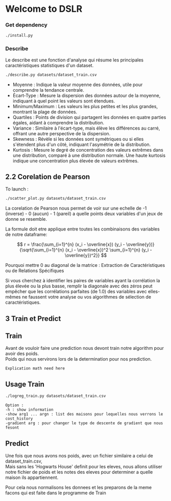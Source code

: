 # Welcome to DSLR

### Get dependency
```bash
./install.py
```

### Describe
Le describe est une fonction d'analyse qui résume les principales caractéristiques statistiques d'un dataset.   

```bash
./describe.py datasets/dataset_train.csv
```


- Moyenne : Indique la valeur moyenne des données, utile pour comprendre la tendance centrale.
- Écart-Type : Mesure la dispersion des données autour de la moyenne, indiquant à quel point les valeurs sont étendues.
- Minimum/Maximum : Les valeurs les plus petites et les plus grandes, montrant la plage de données.
- Quartiles : Points de division qui partagent les données en quatre parties égales, aidant à comprendre la distribution.
- Variance : Similaire à l'écart-type, mais élève les différences au carré, offrant une autre perspective de la dispersion.
- Skewness : Révèle si les données sont symétriques ou si elles s'étendent plus d'un côté, indiquant l'asymétrie de la distribution.
- Kurtosis : Mesure le degré de concentration des valeurs extrêmes dans une distribution, comparé à une distribution normale. Une haute kurtosis indique une concentration plus élevée de valeurs extrêmes.

## 2.2 Corelation de Pearson

To launch : 
```bash
./scatter_plot.py datasets/dataset_train.csv
```

La corelation de Pearson nous permet de voir sur une echelle de -1 (inverse) - 0 (aucun) - 1 (pareil) a quelle points deux variables d'un jeux de donne se resemble.

La formule doit etre applique entre toutes les combinaisons des variables de notre dataframe: 

$$
r = \frac{\sum_{i=1}^{n} (x_i - \overline{x}) (y_i - \overline{y})}{\sqrt{\sum_{i=1}^{n} (x_i - \overline{x})^2 \sum_{i=1}^{n} (y_i - \overline{y})^2}}
$$

Pourquoi mettre 0 au diagonal de la matrice :
Extraction de Caractéristiques ou de Relations Spécifiques

Si vous cherchez à identifier les paires de variables ayant la corrélation la plus élevée ou la plus basse, remplir la diagonale avec des zéros peut empêcher que les corrélations parfaites (de 1.0) des variables avec elles-mêmes ne faussent votre analyse ou vos algorithmes de sélection de caractéristiques.


## 3 Train et Predict

## Train

Avant de vouloir faire une prediction nous devont train notre algorithm pour avoir des poids.   
Poids qui nous servirons lors de la determination pour nos prediction.   

```
Explication math need here
```

## Usage Train
```bash
./logreg_train.py datasets/dataset_train.csv
```
```
Option :
-h : show information 
-show arg1 ... argn : list des maisons pour lequelles nous verrons le cost_history
-gradient arg : pour changer le type de descente de gradient que nous fesont
```

## Predict

Une fois que nous avons nos poids, avec un fichier similaire a celui de dataset_train.csv,   
Mais sans les 'Hogwarts House' definit pour les eleves, nous allons utiliser notre fichier de poids et les notes des eleves pour determiner a quelle maison ils appartiennent.

Pour cela nous normalisons les donnees et les preparons de la meme facons qui est faite dans le programme de Train 